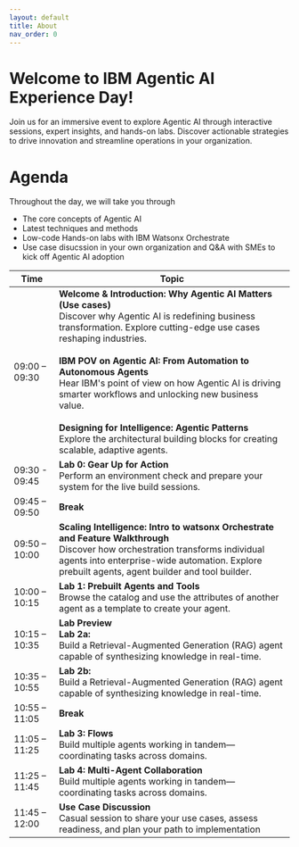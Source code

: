 ```yaml
---
layout: default
title: About
nav_order: 0
---
```


# Welcome to IBM Agentic AI Experience Day!
Join us for an immersive event to explore Agentic AI through interactive sessions, expert insights, and hands-on labs. Discover actionable strategies to drive innovation and streamline operations in your organization.

# Agenda 
Throughout the day, we will take you through 
 - The core concepts of Agentic AI
 - Latest techniques and methods
 - Low-code Hands-on labs with IBM Watsonx Orchestrate
 - Use case disucssion in your own organization and Q&A with SMEs to kick off Agentic AI adoption

| Time | Topic |
|------|-------|
| 09:00 – 09:30 | **Welcome & Introduction: Why Agentic AI Matters (Use cases)**<br>Discover why Agentic AI is redefining business transformation. Explore cutting-edge use cases reshaping industries.<br><br>**IBM POV on Agentic AI: From Automation to Autonomous Agents**<br>Hear IBM's point of view on how Agentic AI is driving smarter workflows and unlocking new business value.<br><br>**Designing for Intelligence: Agentic Patterns**<br>Explore the architectural building blocks for creating scalable, adaptive agents. |
| 09:30 - 09:45 | **Lab 0: Gear Up for Action**<br>Perform an environment check and prepare your system for the live build sessions. |
| 09:45 – 09:50 | **Break** |
| 09:50 – 10:00 | **Scaling Intelligence: Intro to watsonx Orchestrate and Feature Walkthrough**<br>Discover how orchestration transforms individual agents into enterprise-wide automation. Explore prebuilt agents, agent builder and tool builder. |
| 10:00 – 10:15 | **Lab 1: Prebuilt Agents and Tools**<br>Browse the catalog and use the attributes of another agent as a template to create your agent. |
| 10:15 – 10:35 | **Lab Preview**<br>**Lab 2a:**<br>Build a Retrieval-Augmented Generation (RAG) agent capable of synthesizing knowledge in real-time. |
| 10:35 – 10:55 | **Lab 2b:**<br>Build a Retrieval-Augmented Generation (RAG) agent capable of synthesizing knowledge in real-time. |
| 10:55 – 11:05 | **Break** |
| 11:05 – 11:25 | **Lab 3: Flows**<br>Build multiple agents working in tandem—coordinating tasks across domains. |
| 11:25 – 11:45 | **Lab 4: Multi-Agent Collaboration**<br>Build multiple agents working in tandem—coordinating tasks across domains. |
| 11:45 – 12:00 | **Use Case Discussion**<br>Casual session to share your use cases, assess readiness, and plan your path to implementation |
                 


<!-- This is the base Jekyll theme. You can find out more info about customizing your Jekyll theme, as well as basic Jekyll usage documentation at [jekyllrb.com](https://jekyllrb.com/)

You can find the source code for Minima at GitHub:
[jekyll][jekyll-organization] /
[minima](https://github.com/jekyll/minima)

You can find the source code for Jekyll at GitHub:
[jekyll][jekyll-organization] /
[jekyll](https://github.com/jekyll/jekyll)


[jekyll-organization]: https://github.com/jekyll -->
